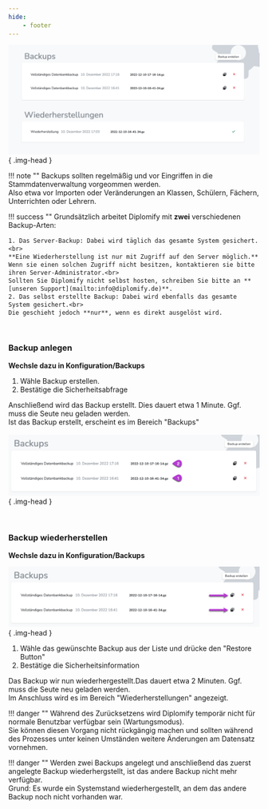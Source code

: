 ```yaml
---
hide:
    - footer
---
```


![Image title](./../../img/01_Administration/backup.png){ .img-head }

!!! note ""
    Backups sollten regelmäßig und vor Eingriffen in die Stammdatenverwaltung vorgeommen werden.<br>
    Also etwa vor Importen oder Veränderungen an Klassen, Schülern, Fächern, Unterrichten oder Lehrern. 

!!! success ""
    Grundsätzlich arbeitet Diplomify mit **zwei** verschiedenen Backup-Arten:
    
    1. Das Server-Backup: Dabei wird täglich das gesamte System gesichert.<br>
    **Eine Wiederherstellung ist nur mit Zugriff auf den Server möglich.** Wenn sie einen solchen Zugriff nicht besitzen, kontaktieren sie bitte ihren Server-Administrator.<br>
    Sollten Sie Diplomify nicht selbst hosten, schreiben Sie bitte an **[unseren Support](mailto:info@diplomify.de)**.
    2. Das selbst erstellte Backup: Dabei wird ebenfalls das gesamte System gesichert.<br>
    Die geschieht jedoch **nur**, wenn es direkt ausgelöst wird.

<br>

### Backup anlegen

**Wechsle dazu in Konfiguration/Backups**


1. Wähle Backup erstellen.
2. Bestätige die Sicherheitsabfrage

Anschließend wird das Backup erstellt. Dies dauert etwa 1 Minute. Ggf. muss die Seute neu geladen werden.<br>
Ist das Backup erstellt, erscheint es im Bereich "Backups"<br><br>
![Image title](./../../img/01_Administration/backup_done.png){ .img-head }

<br>

### Backup wiederherstellen

**Wechsle dazu in Konfiguration/Backups**

![Image title](./../../img/01_Administration/backup_restore.png){ .img-head }

1. Wähle das gewünschte Backup aus der Liste und drücke den "Restore Button" 
2. Bestätige die Sicherheitsinformation

Das Backup wir nun wiederhergestellt.Das dauert etwa 2 Minuten. Ggf. muss die Seute neu geladen werden. <br>
Im Anschluss wird es im Bereich "Wiederherstellungen" angezeigt.


!!! danger ""
    Während des Zurücksetzens wird Diplomify temporär nicht für normale Benutzbar verfügbar sein (Wartungsmodus).<br> 
    Sie können diesen Vorgang nicht rückgängig machen und sollten während des Prozesses unter keinen Umständen weitere Änderungen am Datensatz vornehmen.

!!! danger ""
    Werden zwei Backups angelegt und anschließend das zuerst angelegte Backup wiederhergstellt, ist das andere Backup nicht mehr verfügbar.<br>
    Grund: Es wurde ein Systemstand wiederhergestellt, an dem das andere Backup noch nicht vorhanden war.